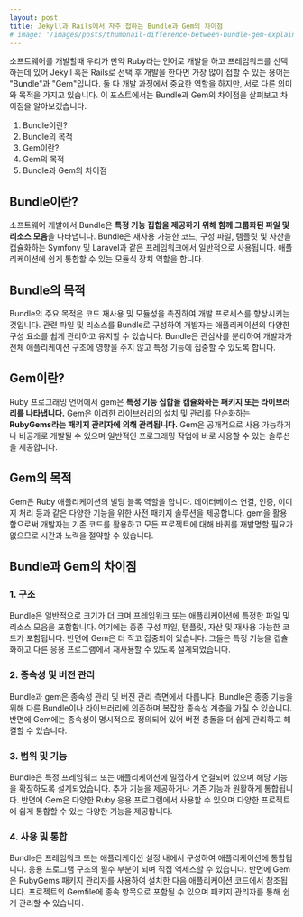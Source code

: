 ```yaml
---
layout: post
title: Jekyll과 Rails에서 자주 접하는 Bundle과 Gem의 차이점
# image: '/images/posts/thumbnail-difference-between-bundle-gem-explained.jpg'
---
```

소프트웨어를 개발할때 우리가 만약 Ruby라는 언어로 개발을 하고 프레임워크를 선택하는데 있어 Jekyll 혹은 Rails로 선택 후 개발을 한다면 가장 많이 접할 수 있는 용어는 "Bundle"과 "Gem"입니다. 둘 다 개발 과정에서 중요한 역할을 하지만, 서로 다른 의미와 목적을 가지고 있습니다. 이 포스트에서는 Bundle과 Gem의 차이점을 살펴보고 차이점을 알아보겠습니다.

1. Bundle이란?
2. Bundle의 목적
3. Gem이란?
4. Gem의 목적
5. Bundle과 Gem의 차이점

## Bundle이란?
소프트웨어 개발에서 Bundle은 **특정 기능 집합을 제공하기 위해 함께 그룹화된 파일 및 리소스 모음**을 나타냅니다. Bundle은 재사용 가능한 코드, 구성 파일, 템플릿 및 자산을 캡슐화하는 Symfony 및 Laravel과 같은 프레임워크에서 일반적으로 사용됩니다. 애플리케이션에 쉽게 통합할 수 있는 모듈식 장치 역할을 합니다.

## Bundle의 목적
Bundle의 주요 목적은 코드 재사용 및 모듈성을 촉진하여 개발 프로세스를 향상시키는 것입니다. 관련 파일 및 리소스를 Bundle로 구성하여 개발자는 애플리케이션의 다양한 구성 요소를 쉽게 관리하고 유지할 수 있습니다. Bundle은 관심사를 분리하여 개발자가 전체 애플리케이션 구조에 영향을 주지 않고 특정 기능에 집중할 수 있도록 합니다.

## Gem이란?
Ruby 프로그래밍 언어에서 gem은 **특정 기능 집합을 캡슐화하는 패키지 또는 라이브러리를 나타냅니다.** Gem은 이러한 라이브러리의 설치 및 관리를 단순화하는 **RubyGems라는 패키지 관리자에 의해 관리됩니다.** Gem은 공개적으로 사용 가능하거나 비공개로 개발될 수 있으며 일반적인 프로그래밍 작업에 바로 사용할 수 있는 솔루션을 제공합니다.

## Gem의 목적
Gem은 Ruby 애플리케이션의 빌딩 블록 역할을 합니다. 데이터베이스 연결, 인증, 이미지 처리 등과 같은 다양한 기능을 위한 사전 패키지 솔루션을 제공합니다. gem을 활용함으로써 개발자는 기존 코드를 활용하고 모든 프로젝트에 대해 바퀴를 재발명할 필요가 없으므로 시간과 노력을 절약할 수 있습니다.

## Bundle과 Gem의 차이점
### 1. 구조
Bundle은 일반적으로 크기가 더 크며 프레임워크 또는 애플리케이션에 특정한 파일 및 리소스 모음을 포함합니다. 여기에는 종종 구성 파일, 템플릿, 자산 및 재사용 가능한 코드가 포함됩니다. 반면에 Gem은 ​​더 작고 집중되어 있습니다. 그들은 특정 기능을 캡슐화하고 다른 응용 프로그램에서 재사용할 수 있도록 설계되었습니다.

### 2. 종속성 및 버전 관리
Bundle과 gem은 종속성 관리 및 버전 관리 측면에서 다릅니다. Bundle은 종종 기능을 위해 다른 Bundle이나 라이브러리에 의존하며 복잡한 종속성 계층을 가질 수 있습니다. 반면에 Gem에는 종속성이 명시적으로 정의되어 있어 버전 충돌을 더 쉽게 관리하고 해결할 수 있습니다.

### 3. 범위 및 기능
Bundle은 특정 프레임워크 또는 애플리케이션에 밀접하게 연결되어 있으며 해당 기능을 확장하도록 설계되었습니다. 추가 기능을 제공하거나 기존 기능과 원활하게 통합됩니다. 반면에 Gem은 다양한 Ruby 응용 프로그램에서 사용할 수 있으며 다양한 프로젝트에 쉽게 통합할 수 있는 다양한 기능을 제공합니다.

### 4. 사용 및 통합
Bundle은 프레임워크 또는 애플리케이션 설정 내에서 구성하여 애플리케이션에 통합됩니다. 응용 프로그램 구조의 필수 부분이 되며 직접 액세스할 수 있습니다. 반면에 Gem은 RubyGems 패키지 관리자를 사용하여 설치한 다음 애플리케이션 코드에서 참조됩니다. 프로젝트의 Gemfile에 종속 항목으로 포함될 수 있으며 패키지 관리자를 통해 쉽게 관리할 수 있습니다.
